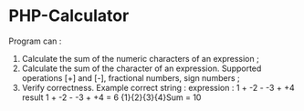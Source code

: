 # PHP-Calculator
Program can :
1. Сalculate the sum of the numeric characters of an expression ;
2. Calculate the sum of the character of an expression. Supported operations [+] and [-], fractional numbers, sign numbers ;
3. Verify correctness.
Example correct string :
expression :
1 + -2 - -3 + +4
result 
1 + -2 - -3 + +4 = 6
{1}{2}{3}{4}Sum = 10
